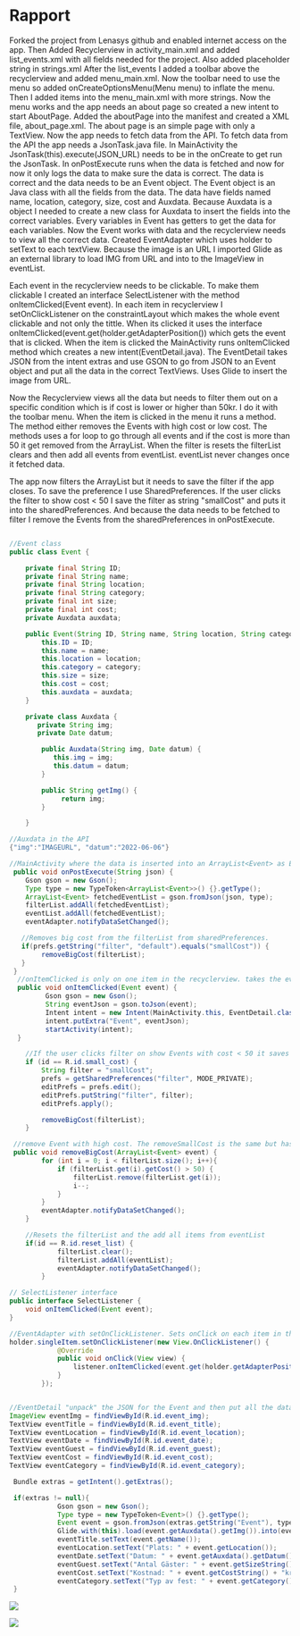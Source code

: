 
# Rapport

Forked the project from Lenasys github and enabled internet access on the app.
Then Added Recyclerview in activity_main.xml and added list_events.xml with all fields needed for the project. Also added placeholder string in strings.xml
After the list_events I added a toolbar above the recyclerview and added menu_main.xml.
Now the toolbar need to use the menu so added onCreateOptionsMenu(Menu menu) to inflate the menu. Then I added items into the menu_main.xml with more strings.
Now the menu works and the app needs an about page so created a new intent to start AboutPage. Added the aboutPage into the manifest and created a XML file, about_page.xml. The about page is an simple page with only a TextView.
Now the app needs to fetch data from the API. To fetch data from the API the app needs a JsonTask.java file. In MainActivity the JsonTask(this).execute(JSON_URL) needs to be in the onCreate to get run the JsonTask.
In onPostExecute runs when the data is fetched and now for now it only logs the data to make sure the data is correct. The data is correct and the data needs to be an Event object. The Event object is an Java class with all the fields from the data.
The data have fields named name, location, category, size, cost and Auxdata. Because Auxdata is a object I needed to create a new class for Auxdata to insert the fields into the correct variables.
Every variables in Event has getters to get the data for each variables.
Now the Event works with data and the recyclerview needs to view all the correct data. Created EventAdapter which uses holder to setText to each textView. Because the image is an URL I imported Glide as an external library to load IMG from URL and into to the ImageView in eventList.

Each event in the recyclerview needs to be clickable. To make them clickable I created an interface SelectListener with the method onItemClicked(Event event).
In each item in recyclerview I setOnClickListener on the constraintLayout which makes the whole event clickable and not only the tittle. When its clicked it uses the interface onItemClicked(event.get(holder.getAdapterPosition()) which gets the event that is clicked. When the item is clicked the MainActivity runs onItemClicked method which creates a new intent(EventDetail.java).
The EventDetail takes JSON from the intent extras and use GSON to go from JSON to an Event object and put all the data in the correct TextViews. Uses Glide to insert the image from URL.

Now the Recyclerview views all the data but needs to filter them out on a specific condition which is if cost is lower or higher than 50kr. I do it with the toolbar menu. When the item is clicked in the menu it runs a method. The method either removes the Events with high cost or low cost.
The methods uses a for loop to go through all events and if the cost is more than 50 it get removed from the ArrayList. When the filter is resets the filterList clears and then add all events from eventList. eventList never changes once it fetched data.

The app now filters the ArrayList but it needs to save the filter if the app closes. To save the preference I use SharedPreferences. If the user clicks the filter to show cost < 50 I save the filter as string "smallCost" and puts it into the sharedPreferences.
And because the data needs to be fetched to filter I remove the Events from the sharedPreferences in onPostExecute.


```Java

//Event class
public class Event {

    private final String ID;
    private final String name;
    private final String location;
    private final String category;
    private final int size;
    private final int cost;
    private Auxdata auxdata;

    public Event(String ID, String name, String location, String category, int size, int cost, Auxdata auxdata) {
        this.ID = ID;
        this.name = name;
        this.location = location;
        this.category = category;
        this.size = size;
        this.cost = cost;
        this.auxdata = auxdata;
    }

    private class Auxdata {
       private String img;
       private Date datum;

        public Auxdata(String img, Date datum) {
           this.img = img;
           this.datum = datum;
        }

        public String getImg() {
             return img;
        }

    }

//Auxdata in the API
{"img":"IMAGEURL", "datum":"2022-06-06"}

//MainActivity where the data is inserted into an ArrayList<Event> as Event object and notify the eventAdapter that data set changed.
 public void onPostExecute(String json) {
    Gson gson = new Gson();
    Type type = new TypeToken<ArrayList<Event>>() {}.getType();
    ArrayList<Event> fetchedEventList = gson.fromJson(json, type);
    filterList.addAll(fetchedEventList);
    eventList.addAll(fetchedEventList);
    eventAdapter.notifyDataSetChanged();

   //Removes big cost from the filterList from sharedPreferences.
   if(prefs.getString("filter", "default").equals("smallCost")) {
        removeBigCost(filterList);
   }
 }
  //onItemClicked is only on one item in the recyclerview. takes the event into a JSON again to make it easier to send it with intent bundle.
  public void onItemClicked(Event event) {
         Gson gson = new Gson();
         String eventJson = gson.toJson(event);
         Intent intent = new Intent(MainActivity.this, EventDetail.class);
         intent.putExtra("Event", eventJson);
         startActivity(intent);
  }

    //If the user clicks filter on show Events with cost < 50 it saves the filter into the sharedPreferences
    if (id == R.id.small_cost) {
        String filter = "smallCost";
        prefs = getSharedPreferences("filter", MODE_PRIVATE);
        editPrefs = prefs.edit();
        editPrefs.putString("filter", filter);
        editPrefs.apply();

        removeBigCost(filterList);
    }

 //remove Event with high cost. The removeSmallCost is the same but has filterList.get(i).getCost() < 50.
 public void removeBigCost(ArrayList<Event> event) {
        for (int i = 0; i < filterList.size(); i++){
            if (filterList.get(i).getCost() > 50) {
                filterList.remove(filterList.get(i));
                i--;
            }
        }
        eventAdapter.notifyDataSetChanged();
    }

    //Resets the filterList and the add all items from eventList
    if(id == R.id.reset_list) {
            filterList.clear();
            filterList.addAll(eventList);
            eventAdapter.notifyDataSetChanged();
        }

// SelectListener interface
public interface SelectListener {
    void onItemClicked(Event event);
}

//EventAdapter with setOnClickListener. Sets onClick on each item in the recyclerview.
holder.singleItem.setOnClickListener(new View.OnClickListener() {
            @Override
            public void onClick(View view) {
                listener.onItemClicked(event.get(holder.getAdapterPosition()));
            }
        });


//EventDetail "unpack" the JSON for the Event and then put all the data into each textView.
ImageView eventImg = findViewById(R.id.event_img);
TextView eventTitle = findViewById(R.id.event_title);
TextView eventLocation = findViewById(R.id.event_location);
TextView eventDate = findViewById(R.id.event_date);
TextView eventGuest = findViewById(R.id.event_guest);
TextView eventCost = findViewById(R.id.event_cost);
TextView eventCategory = findViewById(R.id.event_category);

 Bundle extras = getIntent().getExtras();

 if(extras != null){
            Gson gson = new Gson();
            Type type = new TypeToken<Event>() {}.getType();
            Event event = gson.fromJson(extras.getString("Event"), type);
            Glide.with(this).load(event.getAuxdata().getImg()).into(eventImg);
            eventTitle.setText(event.getName());
            eventLocation.setText("Plats: " + event.getLocation());
            eventDate.setText("Datum: " + event.getAuxdata().getDatum());
            eventGuest.setText("Antal Gäster: " + event.getSizeString());
            eventCost.setText("Kostnad: " + event.getCostString() + "kr");
            eventCategory.setText("Typ av fest: " + event.getCategory());
 }
```

![](homeScreen.png)

![](detailScreen.png)
